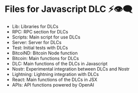 # Files for Javascript DLC ⚡👁️‍🗨️

- Lib: Libraries for DLCs
- RPC: RPC section for DLCs
- Scripts: Main script for use DLCs
- Server: Server for DLCs
- Test: Initial tests with DLCs
- BitcoiND: Bitcoin Node function
- Bitcoin: Main functions for DLCs
- DLC: Main functions of the DLCs in Javascript
- Nostr: Experimental integration between DLCs and Nostr
- Lightning: Lightning integration with DLCs
- React: Main functions of the DLCs in JSX
- APIs: API functions powered by OpenAI
